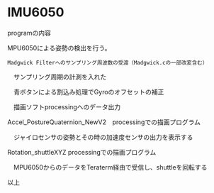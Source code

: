 # IMU6050
programの内容

MPU6050による姿勢の検出を行う。

	Madgwick Filterへのサンプリング周波数の受渡（Madgwick.cの一部改変含む）
	
　サンプリング周期の計測を入れた
 
　青ボタンによる割込み処理でGyroのオフセットの補正
 
　描画ソフトprocessingへのデータ出力

Accel_PostureQuaternion_NewV2　processingでの描画プログラム

　ジャイロセンサの姿勢とその時の加速度センサの出力を表示する
 
 
Rotation_shuttleXYZ processingでの描画プログラム

　MPU6050からのデータをTeraterm経由で受信し、shuttleを回転する
 
 
 以上
